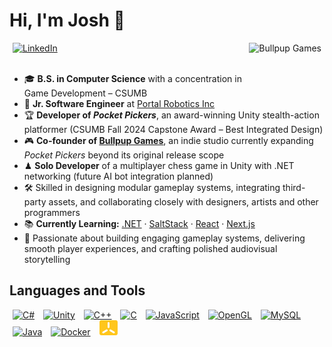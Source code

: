 # Hi, I'm Josh 👋

<div>
  <a href="https://www.linkedin.com/in/joshua-dickerman-086630268/"><img src="https://cdn.jsdelivr.net/gh/devicons/devicon/icons/linkedin/linkedin-original.svg" alt="LinkedIn" title="LinkedIn" height="24px" hspace="5px" /></a>
  <a href="https://bullpupgames.com"><img src="https://raw.githubusercontent.com/simple-icons/simple-icons/develop/icons/unity.svg" alt="Bullpup Games" title="Bullpup Games" height="100px" hspace="5px" align="right"/></a>
</div>

<br>

- 🎓 **B.S. in Computer Science** with a concentration in Game Development – CSUMB  
- 💼 **Jr. Software Engineer** at [Portal Robotics Inc](https://www.portalrobotics.com/)  
- 🏆 **Developer of _Pocket Pickers_**, an award-winning Unity stealth-action platformer (CSUMB Fall 2024 Capstone Award – Best Integrated Design)  
- 🎮 **Co-founder of [Bullpup Games](https://github.com/Bullpup-Games)**, an indie studio currently expanding _Pocket Pickers_ beyond its original release scope  
- ♟ **Solo Developer** of a multiplayer chess game in Unity with .NET networking (future AI bot integration planned)  
- 🛠 Skilled in designing modular gameplay systems, integrating third-party assets, and collaborating closely with designers, artists and other programmers
- 📚 **Currently Learning:** [.NET](https://dotnet.microsoft.com/en-us/learn) · [SaltStack](https://docs.saltproject.io/en/latest/ref/cli/salt-master.html) · [React](https://react.dev/) · [Next.js](https://nextjs.org/)  
- 🎯 Passionate about building engaging gameplay systems, delivering smooth player experiences, and crafting polished audiovisual storytelling  

## Languages and Tools

<div>
  <a href="https://learn.microsoft.com/en-us/dotnet/csharp/"><img src="https://cdn.jsdelivr.net/gh/devicons/devicon/icons/csharp/csharp-original.svg" alt="C#" title="C#" height="24px" hspace="5px" /></a>
  <a href="https://unity.com/"><img src="https://cdn.jsdelivr.net/gh/devicons/devicon/icons/unity/unity-original.svg" alt="Unity" title="Unity" height="24px" hspace="5px" /></a>
  <a href="https://isocpp.org/"><img src="https://cdn.jsdelivr.net/gh/devicons/devicon/icons/cplusplus/cplusplus-original.svg" alt="C++" title="C++" height="24px" hspace="5px" /></a>
  <a href="https://en.wikipedia.org/wiki/C_(programming_language)"><img src="https://cdn.jsdelivr.net/gh/devicons/devicon/icons/c/c-original.svg" alt="C" title="C" height="24px" hspace="5px" /></a>
  <a href="https://developer.mozilla.org/en-US/docs/Web/JavaScript"><img src="https://cdn.jsdelivr.net/gh/devicons/devicon/icons/javascript/javascript-original.svg" alt="JavaScript" title="JavaScript" height="24px" hspace="5px" /></a>
  <a href="https://www.opengl.org/"><img src="https://upload.wikimedia.org/wikipedia/commons/2/21/OpenGL_logo.svg" alt="OpenGL" title="OpenGL" height="24px" hspace="5px" /></a>
  <a href="https://www.mysql.com/"><img src="https://cdn.jsdelivr.net/gh/devicons/devicon/icons/mysql/mysql-original.svg" alt="MySQL" title="MySQL" height="24px" hspace="5px" /></a>
  <a href="https://www.java.com/"><img src="https://cdn.jsdelivr.net/gh/devicons/devicon/icons/java/java-original.svg" alt="Java" title="Java" height="24px" hspace="5px" /></a>
  <a href="https://www.docker.com/"><img src="https://cdn.jsdelivr.net/gh/devicons/devicon/icons/docker/docker-original.svg" alt="Docker" title="Docker" height="24px" hspace="5px" /></a>
  <a href="https://k3s.io/"><img src="https://raw.githubusercontent.com/cncf/artwork/master/projects/k3s/icon/color/k3s-icon-color.svg" alt="k3s" title="k3s" height="24px" hspace="5px" /></a>
</div>
